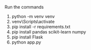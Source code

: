Run the commands

1. python -m venv venv
2. venv\Scripts\activate
3. pip install -r requirements.txt
4. pip install pandas scikit-learn numpy
5. pip install Flask
6. python app.py
